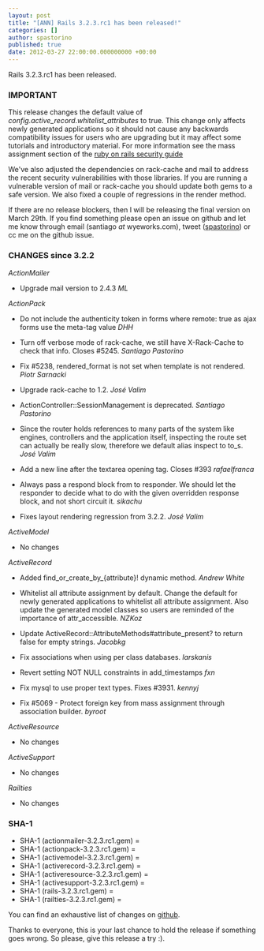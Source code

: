 ```yaml
---
layout: post
title: "[ANN] Rails 3.2.3.rc1 has been released!"
categories: []
author: spastorino
published: true
date: 2012-03-27 22:00:00.000000000 +00:00
---
```

Rails 3.2.3.rc1 has been released.

### IMPORTANT

This release changes the default value of *config.active_record.whitelist_attributes* to true.  This change only affects newly generated applications so it should not cause any backwards compatibility issues for users who are upgrading but it may affect some tutorials and introductory material.  For more information see  the mass assignment section of the [ruby on rails security guide][1]

We've also adjusted the dependencies on rack-cache and mail to address the recent security vulnerabilities with those libraries. If you are running a vulnerable version of mail or rack-cache you should update both gems to a safe version. We also fixed a couple of regressions in the render method.

If there are no release blockers, then I will be releasing the final version on March 29th.
If you find something please open an issue on github and let me know through email (santiago _at_ wyeworks.com), tweet ([spastorino](http://twitter.com/spastorino)) or cc me on the github issue.

[1]: http://guides.rubyonrails.org/security.html#mass-assignment

### CHANGES since 3.2.2

*ActionMailer*

*   Upgrade mail version to 2.4.3 *ML*


*ActionPack*

*   Do not include the authenticity token in forms where remote: true as ajax forms use the meta-tag value *DHH*

*   Turn off verbose mode of rack-cache, we still have X-Rack-Cache to
    check that info. Closes #5245. *Santiago Pastorino*

*   Fix #5238, rendered_format is not set when template is not rendered. *Piotr Sarnacki*

*   Upgrade rack-cache to 1.2. *José Valim*

*   ActionController::SessionManagement is deprecated. *Santiago Pastorino*

*   Since the router holds references to many parts of the system like engines, controllers and the application itself, inspecting the route set can actually be really slow, therefore we default alias inspect to to_s. *José Valim* 

*   Add a new line after the textarea opening tag. Closes #393 *rafaelfranca*

*   Always pass a respond block from to responder. We should let the responder to decide what to do with the given overridden response block, and not short circuit it. *sikachu*

*   Fixes layout rendering regression from 3.2.2. *José Valim*


*ActiveModel*

* No changes


*ActiveRecord*

*   Added find_or_create_by_{attribute}! dynamic method. *Andrew White*

*   Whitelist all attribute assignment by default. Change the default for newly generated applications to whitelist all attribute assignment.  Also update the generated model classes so users are reminded of the importance of attr_accessible. *NZKoz*

*   Update ActiveRecord::AttributeMethods#attribute_present? to return false for empty strings. *Jacobkg*

*   Fix associations when using per class databases. *larskanis*

*   Revert setting NOT NULL constraints in add_timestamps *fxn*

*   Fix mysql to use proper text types. Fixes #3931. *kennyj*

*   Fix #5069 - Protect foreign key from mass assignment through association builder. *byroot*


*ActiveResource*

* No changes


*ActiveSupport*

* No changes


*Railties*

* No changes


### SHA-1

* SHA-1 (actionmailer-3.2.3.rc1.gem) = 
* SHA-1 (actionpack-3.2.3.rc1.gem) = 
* SHA-1 (activemodel-3.2.3.rc1.gem) = 
* SHA-1 (activerecord-3.2.3.rc1.gem) = 
* SHA-1 (activeresource-3.2.3.rc1.gem) = 
* SHA-1 (activesupport-3.2.3.rc1.gem) = 
* SHA-1 (rails-3.2.3.rc1.gem) = 
* SHA-1 (railties-3.2.3.rc1.gem) = 

You can find an exhaustive list of changes on
[github](https://github.com/rails/rails/compare/v3.2.2...v3.2.3.rc1).

Thanks to everyone, this is your last chance to hold the release if something goes wrong. So please, give this release a try :).
